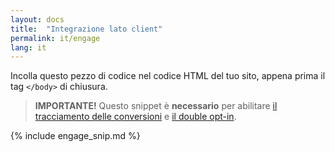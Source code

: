 ```yaml
---
layout: docs
title:  "Integrazione lato client"
permalink: it/engage
lang: it
---
```

Incolla questo pezzo di codice nel codice HTML del tuo sito, appena prima il tag `</body>` di chiusura.

> **IMPORTANTE!** Questo snippet è **necessario** per abilitare <a href="/it/conversions-tracking">il tracciamento delle conversioni</a> e <a href="/it/double-opt-in">il double opt-in</a>.

{% include engage_snip.md %}
